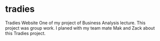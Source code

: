 # tradies
Tradies Website
One of my project of Business Analysis lecture.
This project was group work. 
I planed with my team mate Mak and Zack about this Tradies project.
